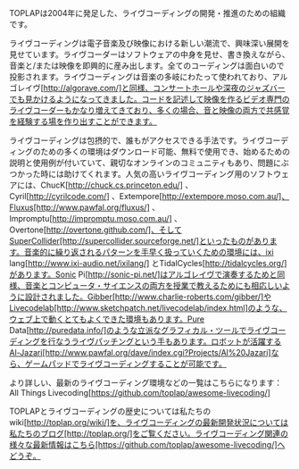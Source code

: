 TOPLAPは2004年に発足した、ライヴコーディングの開発・推進のための組織です。

ライヴコーディングは電子音楽及び映像における新しい潮流で、興味深い展開を見せています。ライヴコーダーはソフトウェアの中身を見せ、書き換えながら、音楽と/または映像を即興的に産み出します。全てのコーディングは面白いので投影されます。ライヴコーディングは音楽の多岐にわたって使われており、アルゴレイヴ[http://algorave.com/]と同様、コンサートホールや深夜のジャズバーでも見かけるようになってきました。コードを記述して映像を作るビデオ専門のライヴコーダーもかなり増えてきており、多くの場合、音と映像の両方で共感覚を経験する場を作り出すことができます。

ライヴコーディングは包摂的で、誰もがアクセスできる手法です。ライヴコーディングのための多くの環境はダウンロード可能、無料で使用でき、始めるための説明と使用例が付いていて、親切なオンラインのコミュニティもあり、問題にぶつかった時には助けてくれます。人気の高いライヴコーディング用のソフトウェアには、ChucK[http://chuck.cs.princeton.edu/]
、Cyril[http://cyrilcode.com/]
、Extempore[http://extempore.moso.com.au/]、Fluxus[http://www.pawfal.org/fluxus/]
、Impromptu[http://impromptu.moso.com.au/]
、Overtone[http://overtone.github.com/]、そしてSuperCollider[http://supercollider.sourceforge.net/]といったものがあります。音楽的に繰り返されるパターンを手早く扱っていくための環境には、ixi lang[http://www.ixi-audio.net/ixilang/]
とTidalCycles[http://tidalcycles.org/]があります。Sonic Pi[http://sonic-pi.net/]はアルゴレイヴで演奏するためと同様、音楽とコンピュータ・サイエンスの両方を授業で教えるためにも相応しいように設計されました。Gibber[http://www.charlie-roberts.com/gibber/]やLivecodelab[http://www.sketchpatch.net/livecodelab/index.html]のような、ウェブ上で動くとてもよくできた環境もあります。Pure Data[http://puredata.info/]のような立派なグラフィカル・ツールでライヴコーディングを行なうライヴパッチングという手もあります。ロボットが活躍するAl-Jazari[http://www.pawfal.org/dave/index.cgi?Projects/Al%20Jazari]なら、ゲームパッドでライヴコーディングすることが可能です。

より詳しい、最新のライヴコーディング環境などの一覧はこちらになります： All Things Livecoding[https://github.com/toplap/awesome-livecoding/]

TOPLAPとライヴコーディングの歴史については私たちのwiki[http://toplap.org/wiki/]を、ライヴコーディングの最新開発状況については私たちのブログ[http://toplap.org/]をご覧ください。ライヴコーディング関連の様々な最新情報はこちら[https://github.com/toplap/awesome-livecoding/]へどうぞ。
